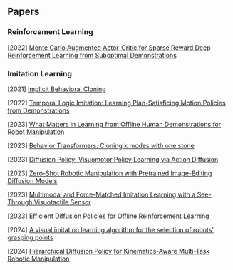 ## Papers

### Reinforcement Learning

[2022] [Monte Carlo Augmented Actor-Critic for Sparse Reward Deep Reinforcement Learning from Suboptimal Demonstrations](https://arxiv.org/abs/2210.07432)



### Imitation Learning

[2021] [Implicit Behavioral Cloning](https://arxiv.org/abs/2109.00137)

[2022] [Temporal Logic Imitation: Learning Plan-Satisficing Motion Policies from Demonstrations](https://arxiv.org/abs/2206.04632)

[2023] [What Matters in Learning from Offline Human Demonstrations for Robot Manipulation](https://arxiv.org/abs/2108.03298)

[2023] [Behavior Transformers: Cloning k modes with one stone](https://arxiv.org/abs/2206.11251)

[2023] [Diffusion Policy: Visuomotor Policy Learning via Action Diffusion](https://arxiv.org/abs/2303.04137)

[2023] [Zero-Shot Robotic Manipulation with Pretrained Image-Editing Diffusion Models](https://arxiv.org/abs/2310.10639)

[2023] [Multimodal and Force-Matched Imitation Learning with a See-Through Visuotactile Sensor](https://arxiv.org/abs/2311.01248)

[2023] [Efficient Diffusion Policies for Offline Reinforcement Learning](https://arxiv.org/abs/2305.20081)

[2024] [A visual imitation learning algorithm for the selection of robots’ grasping points](https://www.sciencedirect.com/science/article/abs/pii/S0921889023002397)

[2024] [Hierarchical Diffusion Policy for Kinematics-Aware Multi-Task Robotic Manipulation](https://arxiv.org/abs/2403.03890)
